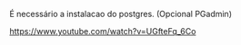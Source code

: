 É necessário a instalacao do postgres. (Opcional PGadmin)

https://www.youtube.com/watch?v=UGfteFq_6Co



